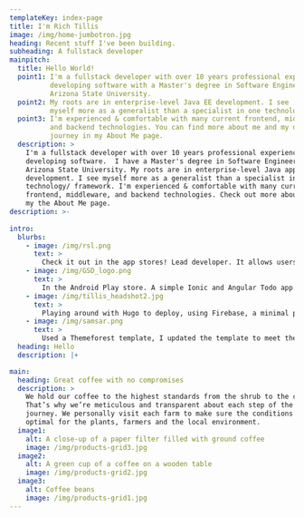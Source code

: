 ```yaml
---
templateKey: index-page
title: I'm Rich Tillis
image: /img/home-jumbotron.jpg
heading: Recent stuff I've been building.
subheading: A fullstack developer
mainpitch:
  title: Hello World!
  point1: I'm a fullstack developer with over 10 years professional experience
          developing software with a Master's degree in Software Engineering from
          Arizona State University. 
  point2: My roots are in enterprise-level Java EE development. I see 
          myself more as a generalist than a specialist in one technology.
  point3: I'm experienced & comfortable with many current frontend, middleware, 
          and backend technologies. You can find more about me and my dev 
          journey in my About Me page.
  description: >
    I'm a fullstack developer with over 10 years professional experience
    developing software.  I have a Master's degree in Software Engineering from
    Arizona State University. My roots are in enterprise-level Java application
    development. I see myself more as a generalist than a specialist in one
    technology/ framework. I'm experienced & comfortable with many current
    frontend, middleware, and backend technologies. Check out more about me in
    my the About Me page.
description: >-
  
intro:
  blurbs:
    - image: /img/rsl.png
      text: >
        Check it out in the app stores! Lead developer. It allows users to stay up to date with all things going on with the club. Cool features include Facebook and email authentication, Facebook Graph API usage, Google Maps integration, and Firebase Cloud Messaging.
    - image: /img/GSD_logo.png
      text: >
        In the Android Play store. A simple Ionic and Angular Todo app. This is my pet project. I use it to test out Ionic components as well as JavaScript patterns and frameworks.
    - image: /img/tillis_headshot2.jpg
      text: >
        Playing around with Hugo to deploy, using Firebase, a minimal porfolio and blogging website. I liked unique parts of 2 hugo themes so I decided combine them together to explore how Hugo worked to create the site I want.
    - image: /img/samsar.png
      text: >
        Used a Themeforest template, I updated the template to meet the needs of this nonprofit search & rescue organization. Hosted the site using Amazon AWS S3, Cloudfront, and Route 53.
  heading: Hello
  description: |+

main:
  heading: Great coffee with no compromises
  description: >
    We hold our coffee to the highest standards from the shrub to the cup.
    That’s why we’re meticulous and transparent about each step of the coffee’s
    journey. We personally visit each farm to make sure the conditions are
    optimal for the plants, farmers and the local environment.
  image1:
    alt: A close-up of a paper filter filled with ground coffee
    image: /img/products-grid3.jpg
  image2:
    alt: A green cup of a coffee on a wooden table
    image: /img/products-grid2.jpg
  image3:
    alt: Coffee beans
    image: /img/products-grid1.jpg
---
```


